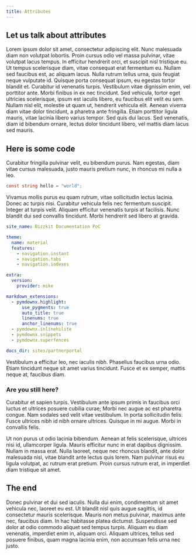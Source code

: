 ```yaml
---
title: Attributes
---
```


## Let us talk about attributes

Lorem ipsum dolor sit amet, consectetur adipiscing elit. Nunc malesuada diam non volutpat lobortis. Proin cursus odio vel massa pulvinar, vitae volutpat lacus tempus. In efficitur hendrerit orci, et suscipit nisl tristique eu. Ut tempus scelerisque diam, vitae consequat erat fermentum eu. Nullam sed faucibus est, ac aliquam lacus. Nulla rutrum tellus urna, quis feugiat neque vulputate id. Quisque porta consequat ipsum, eu egestas tortor blandit et. Curabitur id venenatis turpis. Vestibulum vitae dignissim enim, vel porttitor ante. Morbi finibus in ex nec tincidunt. Sed vehicula, tortor eget ultricies scelerisque, ipsum est iaculis libero, eu faucibus elit velit eu sem. Nullam nisl elit, molestie ut quam ut, hendrerit vehicula elit. Aenean viverra diam vitae dolor tincidunt, a pharetra ante fringilla. Etiam porttitor ligula mauris, vitae lacinia libero varius tempor. Sed quis dui lacus. Sed venenatis, diam id bibendum ornare, lectus dolor tincidunt libero, vel mattis diam lacus sed mauris.

## Here is some code


Curabitur fringilla pulvinar velit, eu bibendum purus. Nam egestas, diam vitae cursus malesuada, justo mauris pretium nunc, in rhoncus mi nulla a leo.

```c#
const string hello = "world";
```

Vivamus mollis purus eu quam rutrum, vitae sollicitudin lectus lacinia. Donec ac turpis nisi. Curabitur vehicula felis nec fermentum suscipit. Integer at turpis velit. Aliquam efficitur venenatis turpis at facilisis. Nunc blandit dui sed convallis tincidunt. Morbi hendrerit sed libero at gravida.

```yaml title="Example mkdocs.yaml"
site_name: Bizzkit Documentation PoC

theme:
  name: material
  features:
    - navigation.instant
    - navigation.tabs
    - navigation.indexes

extra:
  version:
    provider: mike

markdown_extensions:
  - pymdownx.highlight:
      use_pygments: true
      auto_title: true
      linenums: true
      anchor_linenums: true
  - pymdownx.inlinehilite
  - pymdownx.snippets
  - pymdownx.superfences

docs_dir: sites/partnerportal
```

Vestibulum a efficitur leo, nec iaculis nibh. Phasellus faucibus urna odio. Etiam tincidunt neque sit amet varius tincidunt. Fusce et ex semper, mattis neque at, faucibus diam.

### Are you still here?

Curabitur et sapien turpis. Vestibulum ante ipsum primis in faucibus orci luctus et ultrices posuere cubilia curae; Morbi nec augue ac est pharetra congue. Nam sodales sed velit vitae vestibulum. In porta sollicitudin felis. Fusce ultrices nibh id nibh ornare ultrices. Quisque in mi augue. Morbi in convallis felis.

Ut non purus ut odio lacinia bibendum. Aenean at felis scelerisque, ultrices nisi id, ullamcorper ligula. Mauris efficitur nunc in erat dapibus dignissim. Nullam in massa erat. Nulla laoreet, neque nec rhoncus blandit, ante dolor malesuada nisi, vitae blandit ante lectus quis lorem. Nam pulvinar risus eu ligula volutpat, ac rutrum erat pretium. Proin cursus rutrum erat, in imperdiet diam tristique sit amet.

## The end

Donec pulvinar et dui sed iaculis. Nulla dui enim, condimentum sit amet vehicula nec, laoreet eu est. Ut blandit nisl quis augue sagittis, id consectetur mauris scelerisque. Mauris non metus pulvinar, maximus ante nec, faucibus diam. In hac habitasse platea dictumst. Suspendisse sed dolor at odio commodo aliquet sed tempus turpis. Aliquam eu diam venenatis, imperdiet enim in, aliquam orci. Aliquam ultrices, tellus sed posuere finibus, quam magna lacinia enim, non accumsan felis urna nec justo.
